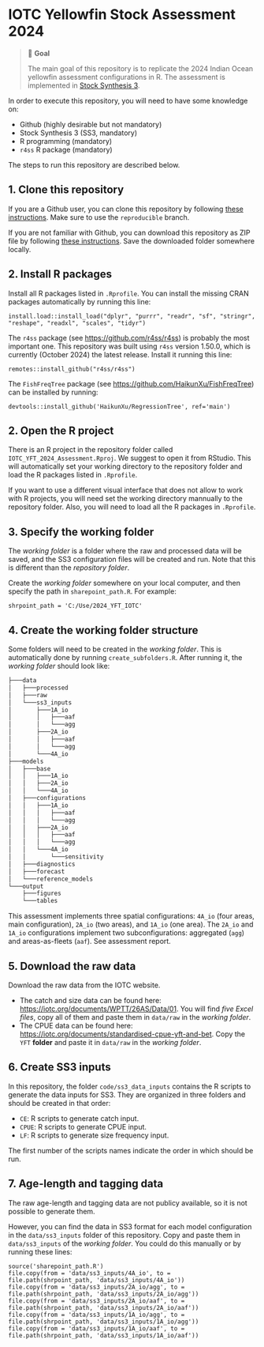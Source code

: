 # IOTC Yellowfin Stock Assessment 2024

> :loudspeaker: **Goal**
>
> The main goal of this repository is to replicate the 2024 Indian Ocean yellowfin assessment configurations in R. The assessment is implemented in [Stock Synthesis 3](https://vlab.noaa.gov/web/stock-synthesis).

In order to execute this repository, you will need to have some knowledge on:

- Github (highly desirable but not mandatory)
- Stock Synthesis 3 (SS3, mandatory)
- R programming (mandatory)
- `r4ss` R package (mandatory)

The steps to run this repository are described below.

## 1. Clone this repository

If you are a Github user, you can clone this repository by following [these instructions](https://docs.github.com/en/repositories/creating-and-managing-repositories/cloning-a-repository). Make sure to use the `reproducible` branch.

If you are not familiar with Github, you can download this repository as ZIP file by following [these instructions](https://docs.github.com/en/get-started/start-your-journey/downloading-files-from-github#downloading-a-repositorys-files). Save the downloaded folder somewhere locally. 

## 2. Install R packages

Install all R packages listed in `.Rprofile`. You can install the missing CRAN packages automatically by running this line:

```{r}
install.load::install_load("dplyr", "purrr", "readr", "sf", "stringr", "reshape", "readxl", "scales", "tidyr")
```

The `r4ss` package (see <https://github.com/r4ss/r4ss>) is probably the most important one. This repository was built using `r4ss` version 1.50.0, which is currently (October 2024) the latest release. Install it running this line: 

```{r}
remotes::install_github("r4ss/r4ss")
```

The `FishFreqTree` package (see <https://github.com/HaikunXu/FishFreqTree>) can be installed by running:

```{r}
devtools::install_github('HaikunXu/RegressionTree', ref='main')
```

## 2. Open the R project

There is an R project in the repository folder called `IOTC_YFT_2024_Assessment.Rproj`. We suggest to open it from RStudio. This will automatically set your working directory to the repository folder and load the R packages listed in `.Rprofile`. 

If you want to use a different visual interface that does not allow to work with R projects, you will need set the working directory mannually to the repository folder. Also, you will need to load all the R packages in `.Rprofile`.


## 3. Specify the working folder

The *working folder* is a folder where the raw and processed data will be saved, and the SS3 configuration files will be created and run. Note that this is different than the *repository folder*.

Create the *working folder* somewhere on your local computer, and then specify the path in `sharepoint_path.R`. For example:

```{r}
shrpoint_path = 'C:/Use/2024_YFT_IOTC'
```

## 4. Create the working folder structure

Some folders will need to be created in the *working folder*. This is automatically done by running `create_subfolders.R`. After running it, the *working folder* should look like:

``` bash
├───data
│   ├───processed
│   ├───raw
│   └───ss3_inputs
│       ├───1A_io
│       │   ├───aaf
│       │   └───agg
│       ├───2A_io
│       │   ├───aaf
│       │   └───agg
│       └───4A_io
├───models
│   ├───base
│   │   ├───1A_io
│   │   ├───2A_io
│   │   └───4A_io
│   ├───configurations
│   │   ├───1A_io
│   │   │   ├───aaf
│   │   │   └───agg
│   │   ├───2A_io
│   │   │   ├───aaf
│   │   │   └───agg
│   │   └───4A_io
│   │       └───sensitivity
│   ├───diagnostics
│   ├───forecast
│   └───reference_models
└───output
    ├───figures
    └───tables
```

This assessment implements three spatial configurations: `4A_io` (four areas, main configuration), `2A_io` (two areas), and `1A_io` (one area). The `2A_io` and `1A_io` configurations implement two subconfigurations: aggregated (`agg`) and areas-as-fleets (`aaf`). See assessment report.

## 5. Download the raw data

Download the raw data from the IOTC website. 

* The catch and size data can be found here: <https://iotc.org/documents/WPTT/26AS/Data/01>. You will find *five Excel files*, copy all of them and paste them in `data/raw` in the *working folder*.
* The CPUE data can be found here: <https://iotc.org/documents/standardised-cpue-yft-and-bet>. Copy the `YFT` **folder** and paste it in `data/raw` in the *working folder*.

## 6. Create SS3 inputs

In this repository, the folder `code/ss3_data_inputs` contains the R scripts to generate the data inputs for SS3. They are organized in three folders and should be created in that order:

- `CE`: R scripts to generate catch input.
- `CPUE`: R scripts to generate CPUE input.
- `LF`: R scripts to generate size frequency input.

The first number of the scripts names indicate the order in which should be run. 

## 7. Age-length and tagging data

The raw age-length and tagging data are not publicy available, so it is not possible to generate them. 

However, you can find the data in SS3 format for each model configuration in the `data/ss3_inputs` folder of this repository. Copy and paste them in `data/ss3_inputs` of the *working folder*. You could do this manually or by running these lines:

```{r}
source('sharepoint_path.R')
file.copy(from = 'data/ss3_inputs/4A_io', to = file.path(shrpoint_path, 'data/ss3_inputs/4A_io'))
file.copy(from = 'data/ss3_inputs/2A_io/agg', to = file.path(shrpoint_path, 'data/ss3_inputs/2A_io/agg'))
file.copy(from = 'data/ss3_inputs/2A_io/aaf', to = file.path(shrpoint_path, 'data/ss3_inputs/2A_io/aaf'))
file.copy(from = 'data/ss3_inputs/1A_io/agg', to = file.path(shrpoint_path, 'data/ss3_inputs/1A_io/agg'))
file.copy(from = 'data/ss3_inputs/1A_io/aaf', to = file.path(shrpoint_path, 'data/ss3_inputs/1A_io/aaf'))
```
